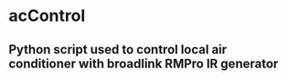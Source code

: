 # acControl
## Python script used to control local air conditioner with broadlink RMPro IR generator
